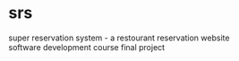 # srs
super reservation system - a restourant reservation website \
software development course final project
